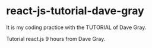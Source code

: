 # react-js-tutorial-dave-gray
It is my coding practice with the TUTORIAL of Dave Gray.

Tutorial react.js 9 hours from Dave Gray.

